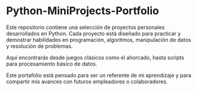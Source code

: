 # Python-MiniProjects-Portfolio
Este repositorio contiene una selección de proyectos personales desarrollados en Python.
Cada proyecto está diseñado para practicar y demostrar habilidades en programación, algoritmos, manipulación de datos y resolución de problemas.

Aquí encontrarás desde juegos clásicos como el ahorcado, hasta scripts para procesamiento básico de datos.

Este portafolio está pensado para ser un referente de mi aprendizaje y para compartir mis avances con futuros empleadores o colaboradores.
